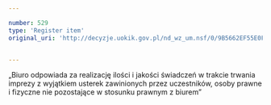 ```yaml
---

number: 529
type: 'Register item'
original_uri: 'http://decyzje.uokik.gov.pl/nd_wz_um.nsf/0/9B5662EF55E0F567C12572DD003295BD?OpenDocument'


---
```


„Biuro odpowiada za realizację ilości i jakości świadczeń w trakcie trwania imprezy z wyjątkiem usterek zawinionych przez uczestników, osoby prawne i fizyczne nie pozostające w stosunku prawnym z biurem”
